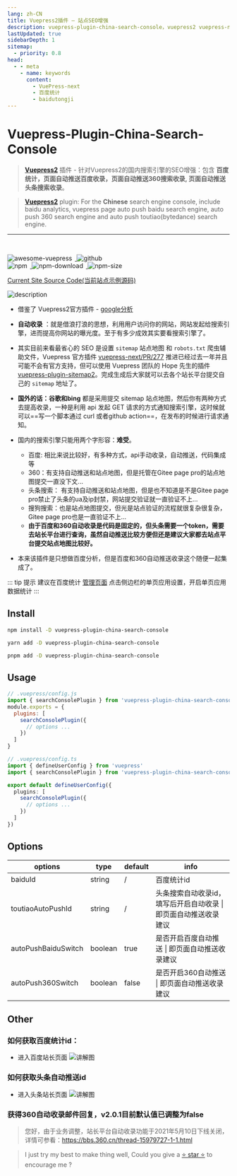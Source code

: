 ```yaml
---
lang: zh-CN
title: Vuepress2插件 — 站点SEO增强
description: vuepress-plugin-china-search-console，vuepress2 vuepress-next 插件内含百度统计，百度自动收录，360搜索自动收录，头条搜索自动收录 | A VuePress v2 plugin to enhance china seo | include baidu tongji (analytics), baidu auto push, 360 autopush, tiaotiao(ByteDance) autopush.
lastUpdated: true
sidebarDepth: 1
sitemap:
  - priority: 0.8
head:
  - - meta
    - name: keywords
      content:
        - VuePress-next
        - 百度统计
        - baidutongji
---
```


# Vuepress-Plugin-China-Search-Console

> [**Vuepress2**](https://v2.vuepress.vuejs.org/) 插件  - 针对Vuepress2的国内搜索引擎的SEO增强：包含 **百度统计，页面自动推送百度收录，页面自动推送360搜索收录, 页面自动推送头条搜索收录**。

> [**Vuepress2**](https://v2.vuepress.vuejs.org/) plugin: For the **Chinese** search engine console, include baidu analytics, vuepress page auto push baidu search engine, auto push 360 search engine and auto push toutiao(bytedance) search engine.

---
<br>
<p>
<a href="https://github.com/vuepress/awesome-vuepress/blob/main/v2.md#community-plugins">
<img style="display: inline-block;margin: 0;margin-right: 0.4rem;" alt="awesome-vuepress" src="https://cdn.rawgit.com/sindresorhus/awesome/d7305f38d29fed78fa85652e3a63e154dd8e8829/media/badge.svg"/>
</a>
<a href="https://github.com/Zhengqbbb/qb/tree/main/vuepress/plugin-china-search-console">
<img style="display: inline-block;margin: 0;margin-right: 0.4rem;" alt="github" src="https://img.shields.io/github/stars/zhengqbbb/qb?style=social"/>
</a>
<br>
<a href="https://www.npmjs.com/package/vuepress-plugin-china-search-console">
<img style="display: inline-block;margin: 0;margin-right: 0.4rem;" alt="npm" src="https://img.shields.io/npm/v/vuepress-plugin-china-search-console?style=flat-square&logo=npm"/>
<img style="display: inline-block;margin: 0;margin-right: 0.4rem;" alt="npm-download" src="https://img.shields.io/npm/dm/vuepress-plugin-china-search-console.svg?style=flat-square&logo=npm"/>
<img style="display: inline-block;margin: 0;margin-right: 0.4rem;" alt="npm-size" src="https://img.shields.io/bundlephobia/min/vuepress-plugin-china-search-console?style=flat-square&logo=npm"/>
</a>
</p>

[Current Site Source Code(当前站点示例源码)](https://github.com/Zhengqbbb/qb/tree/main/playgroup/vuepress)

![description](https://tva4.sinaimg.cn/large/6ccee0e1gy1gynwsvr1wmj227807adu2.jpg)

- 借鉴了 Vuepress2官方插件 - [google分析](https://v2.vuepress.vuejs.org/reference/plugin/google-analytics.html#install)
- **自动收录** ：就是借浪打浪的思想，利用用户访问你的网站，网站发起给搜索引擎，进而提高你网站的曝光度。至于有多少成效其实要看搜索引擎了。
- 其实目前来看最省心的 SEO 是设置 `sitemap` 站点地图 和 `robots.txt` 爬虫辅助文件，Vuepress 官方插件 [vuepress-next/PR/277](https://github.com/vuepress/vuepress-next/pull/277) 推进已经过去一年并且可能不会有官方支持，但可以使用 Vuepress 团队的 Hope 先生的插件 [vuepress-plugin-sitemap2](https://vuepress-theme-hope.github.io/v2/sitemap/zh/)。完成生成后大家就可以去各个站长平台提交自己的 `sitemap` 地址了。
- **国外的话：谷歌和bing** 都是采用提交 sitemap 站点地图，然后你有两种方式去提高收录，一种是利用 api 发起 GET 请求的方式通知搜索引擎，这时候就可以==写一个脚本通过 curl 或者github action==，在发布的时候进行请求通知。
- 国内的搜索引擎只能用两个字形容：**难受**。
  - 百度: 相比来说比较好，有多种方式，api手动收录，自动推送，代码集成等
  - 360：有支持自动推送和站点地图，但是托管在Gitee page pro的站点地图提交一直没下文...
  - 头条搜索： 有支持自动推送和站点地图，但是也不知道是不是Gitee page pro禁止了头条的ua及ip封禁，网站提交验证就一直验证不上...
  - 搜狗搜索：也是站点地图提交，但光是站点验证的流程就很复杂很复杂，Gitee page pro也是一直验证不上...
  - **由于百度和360自动收录是代码是固定的，但头条需要一个token，需要去站长平台进行查询，虽然自动推送比较方便但还是建议大家都去站点平台提交站点地图比较好。**

- 本来该插件是只想做百度分析，但是百度和360自动推送收录这个随便一起集成了。

::: tip 提示
建议在百度统计 [管理页面](https://tongji.baidu.com/sc-web/) 点击侧边栏的单页应用设置，开启单页应用数据统计
:::

## Install

<CodeGroup>
<CodeGroupItem title="NPM" active>

```bash
npm install -D vuepress-plugin-china-search-console
```

</CodeGroupItem>

<CodeGroupItem title="YARN">

```bash
yarn add -D vuepress-plugin-china-search-console
```

</CodeGroupItem>

<CodeGroupItem title="PNPM">

```bash
pnpm add -D vuepress-plugin-china-search-console
```

</CodeGroupItem>
</CodeGroup>

## Usage

<CodeGroup>
<CodeGroupItem title="JS" active>

```js
// .vuepress/config.js
import { searchConsolePlugin } from 'vuepress-plugin-china-search-console'
module.exports = {
  plugins: [
    searchConsolePlugin({
      // options ...
    })
  ]
}
```

</CodeGroupItem>

<CodeGroupItem title="TS">

```ts
// .vuepress/config.ts
import { defineUserConfig } from 'vuepress'
import { searchConsolePlugin } from 'vuepress-plugin-china-search-console'

export default defineUserConfig({
  plugins: [
    searchConsolePlugin({
      // options ...
    })
  ]
})
```

</CodeGroupItem>
</CodeGroup>


## Options
| options | type | default | info |
|---|----|----|----|
| baiduId | string | /  | 百度统计id|
| toutiaoAutoPushId | string | /  | 头条搜索自动收录id，填写后开启自动收录 \| 即页面自动推送收录建议 |
| autoPushBaiduSwitch | boolean | true | 是否开启百度自动推送 \| 即页面自动推送收录建议 |
| autoPush360Switch | boolean | false | 是否开启360自动推送 \| 即页面自动推送收录建议 |



## Other
### 如何获取百度统计id：
- 进入百度站长页面
![讲解图](https://user-images.githubusercontent.com/40693636/150633498-f46b8220-f67a-43de-af81-4b7803e3b417.png)
### 如何获取头条自动推送id
- 进入头条站长页面
![讲解图](https://user-images.githubusercontent.com/40693636/150680807-47ecc4c1-e99b-4b1c-8ec1-88bf59f7ebf2.png)

### 获得360自动收录邮件回复，v2.0.1目前默认值已调整为false
> 您好，由于业务调整，站长平台自动收录功能于2021年5月10日下线关闭，详情可参看：https://bbs.360.cn/thread-15979727-1-1.html



> I just try my best to make thing well, Could you give a [⭐ star ⭐](https://github.com/Zhengqbbb/qb) to encourage me ?

